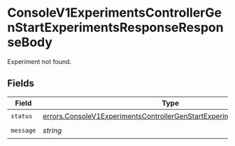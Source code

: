 # ConsoleV1ExperimentsControllerGenStartExperimentsResponseResponseBody

Experiment not found.


## Fields

| Field                                                                                                                                                            | Type                                                                                                                                                             | Required                                                                                                                                                         | Description                                                                                                                                                      |
| ---------------------------------------------------------------------------------------------------------------------------------------------------------------- | ---------------------------------------------------------------------------------------------------------------------------------------------------------------- | ---------------------------------------------------------------------------------------------------------------------------------------------------------------- | ---------------------------------------------------------------------------------------------------------------------------------------------------------------- |
| `status`                                                                                                                                                         | [errors.ConsoleV1ExperimentsControllerGenStartExperimentsResponseStatus](../../models/errors/consolev1experimentscontrollergenstartexperimentsresponsestatus.md) | :heavy_check_mark:                                                                                                                                               | N/A                                                                                                                                                              |
| `message`                                                                                                                                                        | *string*                                                                                                                                                         | :heavy_check_mark:                                                                                                                                               | N/A                                                                                                                                                              |